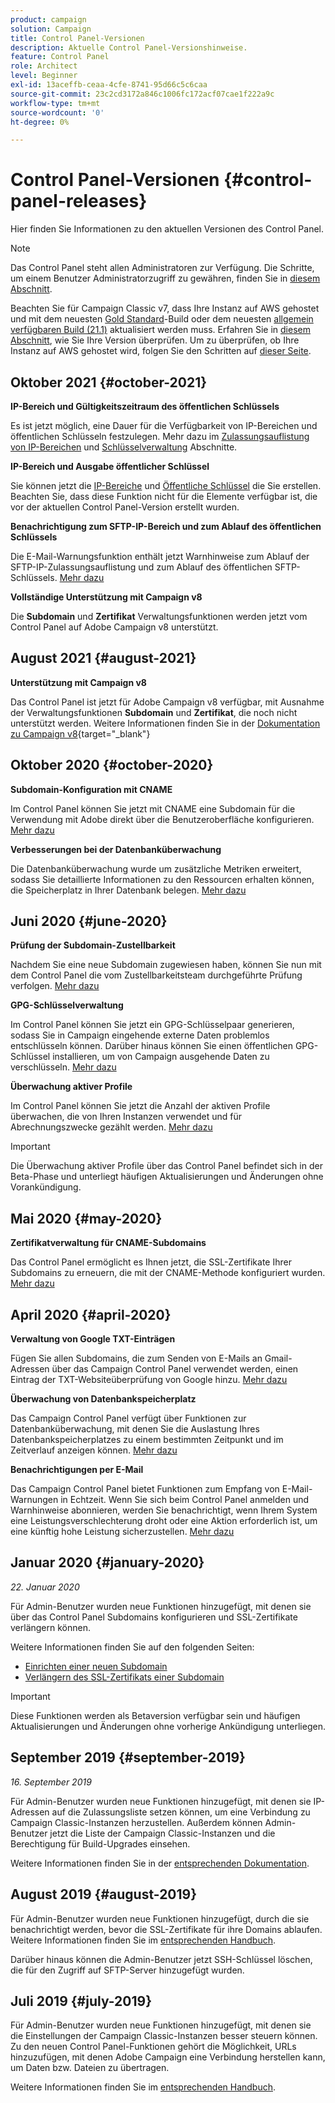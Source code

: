 ```yaml
---
product: campaign
solution: Campaign
title: Control Panel-Versionen
description: Aktuelle Control Panel-Versionshinweise.
feature: Control Panel
role: Architect
level: Beginner
exl-id: 13aceffb-ceaa-4cfe-8741-95d66c5c6caa
source-git-commit: 23c2cd3172a846c1006fc172acf07cae1f222a9c
workflow-type: tm+mt
source-wordcount: '0'
ht-degree: 0%

---
```


# Control Panel-Versionen {#control-panel-releases}

Hier finden Sie Informationen zu den aktuellen Versionen des Control Panel.

>[!NOTE]
>
>Das Control Panel steht allen Administratoren zur Verfügung. Die Schritte, um einem Benutzer Administratorzugriff zu gewähren, finden Sie in [diesem Abschnitt](https://experienceleague.adobe.com/docs/control-panel/using/discover-control-panel/managing-permissions.html#discover-control-panel).
>
>Beachten Sie für Campaign Classic v7, dass Ihre Instanz auf AWS gehostet und mit dem neuesten [Gold Standard](https://experienceleague.adobe.com/docs/campaign-classic/using/release-notes/gs-release/gs-overview.html?lang=de)-Build oder dem neuesten [allgemein verfügbaren Build (21.1)](https://experienceleague.adobe.com/docs/campaign-classic/using/release-notes/latest-release.html?lang=de#release-notes) aktualisiert werden muss. Erfahren Sie in [diesem Abschnitt](https://experienceleague.adobe.com/docs/campaign-classic/using/getting-started/starting-with-adobe-campaign/launching-adobe-campaign.html?lang=de#getting-your-campaign-version), wie Sie Ihre Version überprüfen. Um zu überprüfen, ob Ihre Instanz auf AWS gehostet wird, folgen Sie den Schritten auf [dieser Seite](faq.md).

## Oktober 2021 {#october-2021}

**IP-Bereich und Gültigkeitszeitraum des öffentlichen Schlüssels**

Es ist jetzt möglich, eine Dauer für die Verfügbarkeit von IP-Bereichen und öffentlichen Schlüsseln festzulegen. Mehr dazu im [Zulassungsauflistung von IP-Bereichen](sftp/using/ip-range-allow-listing.md#adding-ip-addresses-allow-list) und [Schlüsselverwaltung](sftp/using/key-management.md#installing-ssh-key) Abschnitte.

**IP-Bereich und Ausgabe öffentlicher Schlüssel**

Sie können jetzt die [IP-Bereiche](sftp/using/ip-range-allow-listing.md#editing-ip-ranges) und [Öffentliche Schlüssel](sftp/using/key-management.md#editing-public-keys) die Sie erstellen. Beachten Sie, dass diese Funktion nicht für die Elemente verfügbar ist, die vor der aktuellen Control Panel-Version erstellt wurden.

**Benachrichtigung zum SFTP-IP-Bereich und zum Ablauf des öffentlichen Schlüssels**

Die E-Mail-Warnungsfunktion enthält jetzt Warnhinweise zum Ablauf der SFTP-IP-Zulassungsauflistung und zum Ablauf des öffentlichen SFTP-Schlüssels. [Mehr dazu](performance-monitoring/using/email-alerting.md)

**Vollständige Unterstützung mit Campaign v8**

Die **Subdomain** und **Zertifikat** Verwaltungsfunktionen werden jetzt vom Control Panel auf Adobe Campaign v8 unterstützt.

## August 2021 {#august-2021}

**Unterstützung mit Campaign v8**

Das Control Panel ist jetzt für Adobe Campaign v8 verfügbar, mit Ausnahme der Verwaltungsfunktionen **Subdomain** und **Zertifikat**, die noch nicht unterstützt werden. Weitere Informationen finden Sie in der [Dokumentation zu Campaign v8](https://experienceleague.adobe.com/docs/campaign/campaign-v8/deploy/self-service.html){target=&quot;_blank&quot;}

## Oktober 2020 {#october-2020}

**Subdomain-Konfiguration mit CNAME**

Im Control Panel können Sie jetzt mit CNAME eine Subdomain für die Verwendung mit Adobe direkt über die Benutzeroberfläche konfigurieren. [Mehr dazu](subdomains-certificates/using/setting-up-new-subdomain.md)

**Verbesserungen bei der Datenbanküberwachung**

Die Datenbanküberwachung wurde um zusätzliche Metriken erweitert, sodass Sie detaillierte Informationen zu den Ressourcen erhalten können, die Speicherplatz in Ihrer Datenbank belegen. [Mehr dazu](performance-monitoring/using/database-monitoring.md)

## Juni 2020 {#june-2020}

**Prüfung der Subdomain-Zustellbarkeit**

Nachdem Sie eine neue Subdomain zugewiesen haben, können Sie nun mit dem Control Panel die vom Zustellbarkeitsteam durchgeführte Prüfung verfolgen. [Mehr dazu](subdomains-certificates/using/setting-up-new-subdomain.md)

**GPG-Schlüsselverwaltung**

Im Control Panel können Sie jetzt ein GPG-Schlüsselpaar generieren, sodass Sie in Campaign eingehende externe Daten problemlos entschlüsseln können. Darüber hinaus können Sie einen öffentlichen GPG-Schlüssel installieren, um von Campaign ausgehende Daten zu verschlüsseln. [Mehr dazu](instances-settings/using/gpg-keys-management.md)

**Überwachung aktiver Profile**

Im Control Panel können Sie jetzt die Anzahl der aktiven Profile überwachen, die von Ihren Instanzen verwendet und für Abrechnungszwecke gezählt werden. [Mehr dazu](performance-monitoring/using/active-profiles-monitoring.md)

>[!IMPORTANT]
>
>Die Überwachung aktiver Profile über das Control Panel befindet sich in der Beta-Phase und unterliegt häufigen Aktualisierungen und Änderungen ohne Vorankündigung.

## Mai 2020 {#may-2020}

**Zertifikatverwaltung für CNAME-Subdomains**

Das Control Panel ermöglicht es Ihnen jetzt, die SSL-Zertifikate Ihrer Subdomains zu erneuern, die mit der CNAME-Methode konfiguriert wurden. [Mehr dazu](subdomains-certificates/using/renewing-subdomain-certificate.md)

## April 2020 {#april-2020}

**Verwaltung von Google TXT-Einträgen**

Fügen Sie allen Subdomains, die zum Senden von E-Mails an Gmail-Adressen über das Campaign Control Panel verwendet werden, einen Eintrag der TXT-Websiteüberprüfung von Google hinzu. [Mehr dazu](subdomains-certificates/using/managing-txt-records.md)

**Überwachung von Datenbankspeicherplatz**

Das Campaign Control Panel verfügt über Funktionen zur Datenbanküberwachung, mit denen Sie die Auslastung Ihres Datenbankspeicherplatzes zu einem bestimmten Zeitpunkt und im Zeitverlauf anzeigen können. [Mehr dazu](performance-monitoring/using/database-monitoring.md)

**Benachrichtigungen per E-Mail**

Das Campaign Control Panel bietet Funktionen zum Empfang von E-Mail-Warnungen in Echtzeit. Wenn Sie sich beim Control Panel anmelden und Warnhinweise abonnieren, werden Sie benachrichtigt, wenn Ihrem System eine Leistungsverschlechterung droht oder eine Aktion erforderlich ist, um eine künftig hohe Leistung sicherzustellen. [Mehr dazu](performance-monitoring/using/email-alerting.md)

## Januar 2020 {#january-2020}

*22. Januar 2020*

Für Admin-Benutzer wurden neue Funktionen hinzugefügt, mit denen sie über das Control Panel Subdomains konfigurieren und SSL-Zertifikate verlängern können.

Weitere Informationen finden Sie auf den folgenden Seiten:
* [Einrichten einer neuen Subdomain](subdomains-certificates/using/setting-up-new-subdomain.md)
* [Verlängern des SSL-Zertifikats einer Subdomain](subdomains-certificates/using/renewing-subdomain-certificate.md)

>[!IMPORTANT]
>
>Diese Funktionen werden als Betaversion verfügbar sein und häufigen Aktualisierungen und Änderungen ohne vorherige Ankündigung unterliegen.

## September 2019 {#september-2019}

*16. September 2019*

Für Admin-Benutzer wurden neue Funktionen hinzugefügt, mit denen sie IP-Adressen auf die Zulassungsliste setzen können, um eine Verbindung zu Campaign Classic-Instanzen herzustellen.
Außerdem können Admin-Benutzer jetzt die Liste der Campaign Classic-Instanzen und die Berechtigung für Build-Upgrades einsehen.

Weitere Informationen finden Sie in der [entsprechenden Dokumentation](instances-settings/using/ip-allow-listing-instance-access.md).

## August 2019 {#august-2019}

Für Admin-Benutzer wurden neue Funktionen hinzugefügt, durch die sie benachrichtigt werden, bevor die SSL-Zertifikate für ihre Domains ablaufen. Weitere Informationen finden Sie im [entsprechenden Handbuch](subdomains-certificates/using/monitoring-ssl-certificates.md).

Darüber hinaus können die Admin-Benutzer jetzt SSH-Schlüssel löschen, die für den Zugriff auf SFTP-Server hinzugefügt wurden.

## Juli 2019 {#july-2019}

Für Admin-Benutzer wurden neue Funktionen hinzugefügt, mit denen sie die Einstellungen der Campaign Classic-Instanzen besser steuern können. Zu den neuen Control Panel-Funktionen gehört die Möglichkeit, URLs hinzuzufügen, mit denen Adobe Campaign eine Verbindung herstellen kann, um Daten bzw. Dateien zu übertragen.

Weitere Informationen finden Sie im [entsprechenden Handbuch](instances-settings/using/url-permissions.md).
